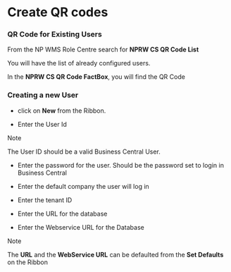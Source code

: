 # Create QR codes

### QR Code for Existing Users

From the NP WMS Role Centre search for **NPRW CS QR Code List**

You will have the list of already configured users.

In the **NPRW CS QR Code FactBox**, you will find the  QR Code

### Creating a new User

- click on **New** from the Ribbon.

- Enter the User Id

> [!NOTE]
> The User ID should be a valid Business Central User.

- Enter the password for the user. Should be the password set to login in Business Central

- Enter the default company the user will log in

- Enter the tenant ID

- Enter the URL for the database

- Enter the Webservice URL for the Database

> [!NOTE]
> The **URL** and the **WebService URL** can be defaulted from the **Set Defaults** on the Ribbon